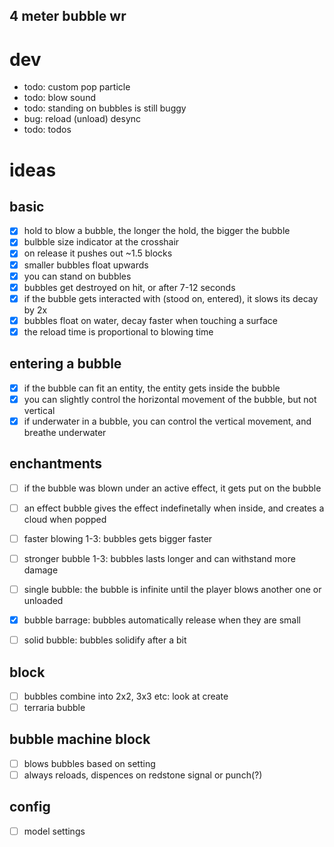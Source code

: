 4 meter bubble wr
------

# dev

- todo: custom pop particle
- todo: blow sound
- todo: standing on bubbles is still buggy
- bug: reload (unload) desync
- todo: todos

# ideas

## basic
- [x] hold to blow a bubble, the longer the hold, the bigger the bubble
- [x] bulbble size indicator at the crosshair
- [x] on release it pushes out ~1.5 blocks
- [x] smaller bubbles float upwards
- [x] you can stand on bubbles
- [x] bubbles get destroyed on hit, or after 7-12 seconds
- [x] if the bubble gets interacted with (stood on, entered), it slows its decay by 2x
- [x] bubbles float on water, decay faster when touching a surface
- [x] the reload time is proportional to blowing time

## entering a bubble
- [x] if the bubble can fit an entity, the entity gets inside the bubble
- [x] you can slightly control the horizontal movement of the bubble, but not vertical
- [x] if underwater in a bubble, you can control the vertical movement, and breathe underwater

## enchantments
- [ ] if the bubble was blown under an active effect, it gets put on the bubble
- [ ] an effect bubble gives the effect indefinetally when inside, and creates a cloud when popped

- [ ] faster blowing 1-3: bubbles gets bigger faster
- [ ] stronger bubble 1-3: bubbles lasts longer and can withstand more damage
- [ ] single bubble: the bubble is infinite until the player blows another one or unloaded
- [x] bubble barrage: bubbles automatically release when they are small
- [ ] solid bubble: bubbles solidify after a bit

## block
- [ ] bubbles combine into 2x2, 3x3 etc: look at create
- [ ] terraria bubble
  
## bubble machine block
- [ ] blows bubbles based on setting
- [ ] always reloads, dispences on redstone signal or punch(?)

## config
- [ ] model settings